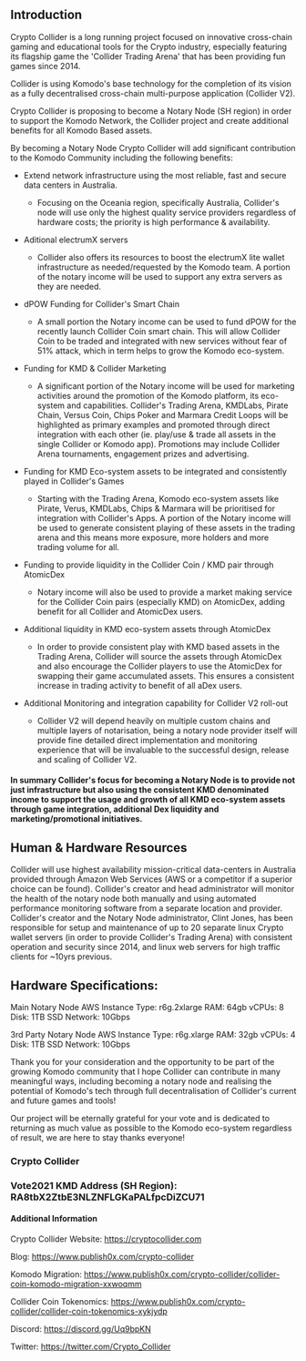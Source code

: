 ## Introduction

Crypto Collider is a long running project focused on innovative cross-chain gaming and educational tools for the Crypto industry, especially featuring its flagship game the 'Collider Trading Arena' that has been providing fun games since 2014.

Collider is using Komodo's base technology for the completion of its vision as a fully decentralised cross-chain multi-purpose application (Collider V2).

Crypto Collider is proposing to become a Notary Node (SH region) in order to support the Komodo Network, the Collider project and create additional benefits for all Komodo Based assets. 

By becoming a Notary Node Crypto Collider will add significant contribution to the Komodo Community including the following benefits:

- Extend network infrastructure using the most reliable, fast and secure data centers in Australia. 
  - Focusing on the Oceania region, specifically Australia, Collider's node will use only the highest quality service providers regardless of hardware costs; the priority is high performance & availability.

- Aditional electrumX servers 
  - Collider also offers its resources to boost the electrumX lite wallet infrastructure as needed/requested by the Komodo team. A portion of the notary income will be used to support any extra servers as they are needed.

- dPOW Funding for Collider's Smart Chain
  - A small portion the Notary income can be used to fund dPOW for the recently launch Collider Coin smart chain. This will allow Collider Coin to be traded and integrated with new services without fear of 51% attack, which in term helps to grow the Komodo eco-system.

- Funding for KMD & Collider Marketing
  - A significant portion of the Notary income will be used for marketing activities around the promotion of the Komodo platform, its eco-system and capabilities. Collider's Trading Arena, KMDLabs, Pirate Chain, Versus Coin, Chips Poker and Marmara Credit Loops will be highlighted as primary examples and promoted through direct integration with each other (ie. play/use & trade all assets in the single Collider or Komodo app). Promotions may include Collider Arena tournaments, engagement prizes and advertising.

- Funding for KMD Eco-system assets to be integrated and consistently played in Collider's Games
  - Starting with the Trading Arena, Komodo eco-system assets like Pirate, Verus, KMDLabs, Chips & Marmara will be prioritised for integration with Collider's Apps. A portion of the Notary income will be used to generate consistent playing of these assets in the trading arena and this means more exposure, more holders and more trading volume for all.

- Funding to provide liquidity in the Collider Coin / KMD pair through AtomicDex
  - Notary income will also be used to provide a market making service for the Collider Coin pairs (especially KMD) on AtomicDex, adding benefit for all Collider and AtomicDex users. 

- Additional liquidity in KMD eco-system assets through AtomicDex
  - In order to provide consistent play with KMD based assets in the Trading Arena, Collider will source the assets through AtomicDex and also encourage the Collider players to use the AtomicDex for swapping their game accumulated assets. This ensures a consistent increase in trading activity to benefit of all aDex users.

- Additional Monitoring and integration capability for Collider V2 roll-out
  - Collider V2 will depend heavily on multiple custom chains and multiple layers of notarisation, being a notary node provider itself will provide fine detailed direct implementation and monitoring experience that will be invaluable to the successful design, release and scaling of Collider V2. 

#### In summary Collider's focus for becoming a Notary Node is to provide not just infrastructure but also using the consistent KMD denominated income to support the usage and growth of all KMD eco-system assets through game integration, additional Dex liquidity and marketing/promotional initiatives.


## Human & Hardware Resources

Collider will use highest availability mission-critical data-centers in Australia provided through Amazon Web Services (AWS or a competitor if a superior choice can be found). Collider's creator and head administrator will monitor the health of the notary node both manually and using automated performance monitoring software from a separate location and provider. Collider's creator and the Notary Node administrator, Clint Jones, has been responsible for setup and maintenance of up to 20 separate linux Crypto wallet servers (in order to provide Collider's Trading Arena) with consistent operation and security since 2014, and linux web servers for high traffic clients for ~10yrs previous. 

## Hardware Specifications:

Main Notary Node
AWS Instance Type: r6g.2xlarge
RAM: 64gb
vCPUs: 8  
Disk: 1TB SSD
Network: 10Gbps

3rd Party Notary Node
AWS Instance Type: r6g.xlarge
RAM: 32gb
vCPUs: 4  
Disk: 1TB SSD
Network: 10Gbps

Thank you for your consideration and the opportunity to be part of the growing Komodo community that I hope Collider can contribute in many meaningful ways, including becoming a notary node and realising the potential of Komodo's tech through full decentralisation of Collider's current and future games and tools!

Our project will be eternally grateful for your vote and is dedicated to returning as much value as possible to the Komodo eco-system regardless of result, we are here to stay thanks everyone!

### Crypto Collider


### Vote2021 KMD Address (SH Region): RA8tbX2ZtbE3NLZNFLGKaPALfpcDiZCU71


#### Additional Information

Crypto Collider Website: https://cryptocollider.com

Blog: https://www.publish0x.com/crypto-collider  	

Komodo Migration: https://www.publish0x.com/crypto-collider/collider-coin-komodo-migration-xxwoqmm

Collider Coin Tokenomics: https://www.publish0x.com/crypto-collider/collider-coin-tokenomics-xykjydp	

Discord: https://discord.gg/Uq9bpKN

Twitter: https://twitter.com/Crypto_Collider
